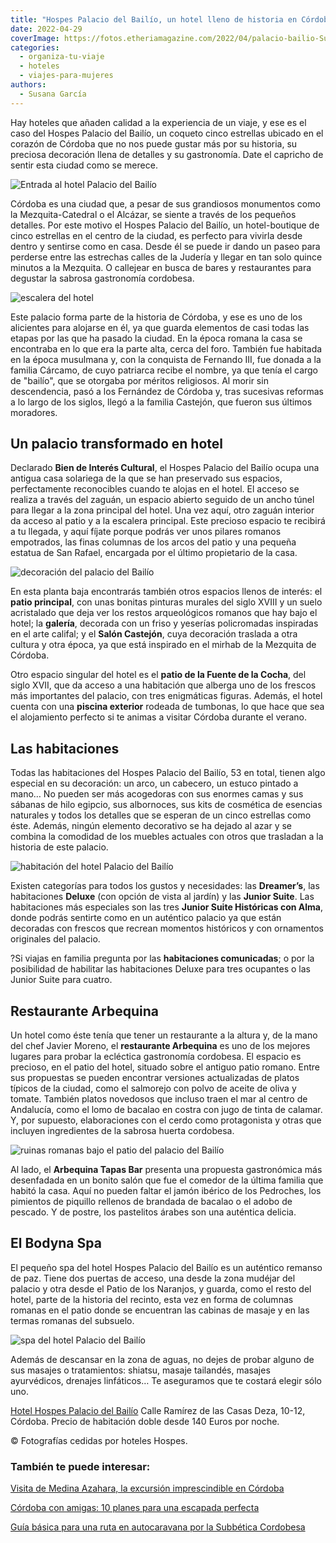 ```yaml
---
title: "Hospes Palacio del Bailío, un hotel lleno de historia en Córdoba"
date: 2022-04-29
coverImage: https://fotos.etheriamagazine.com/2022/04/palacio-bailio-Suite-Al-Andalus.jpg
categories: 
  - organiza-tu-viaje
  - hoteles
  - viajes-para-mujeres
authors: 
  - Susana García
---
```


Hay hoteles que añaden calidad a la experiencia de un viaje, y ese es el caso del Hospes Palacio del Bailío, un coqueto cinco estrellas ubicado en el corazón de Córdoba que no nos puede gustar más por su historia, su preciosa decoración llena de detalles y su gastronomía. Date el capricho de sentir esta ciudad como se merece.

![Entrada al hotel Palacio del Bailío](https://fotos.etheriamagazine.com/2022/04/palacio-bailio-Entrada-patio.jpg "Patio de entrada al Hospes Palacio del Bailío.")

Córdoba es una ciudad que, a pesar de sus grandiosos monumentos como la 
Mezquita-Catedral o el Alcázar, se siente a través de los pequeños detalles. Por este 
motivo el Hospes Palacio del Bailío, un hotel-boutique de cinco estrellas en el centro 
de la ciudad, es perfecto para vivirla desde dentro y sentirse como en casa. Desde él se 
puede ir dando un paseo para perderse entre las estrechas calles de la Judería y llegar 
en tan solo quince minutos a la Mezquita. O callejear en busca de bares y restaurantes 
para degustar la sabrosa gastronomía cordobesa. 

![escalera del hotel](https://fotos.etheriamagazine.com/2022/04/Palacio-bailio-escaleras.jpg "Escalera del Hospes Palacio del Bailío.")

Este palacio forma parte de la historia de Córdoba, y ese es uno de los alicientes para 
alojarse en él, ya que guarda elementos de casi todas las etapas por las que ha pasado 
la ciudad. En la época romana la casa se encontraba en lo que era la parte alta, cerca 
del foro. También fue habitada en la época musulmana y, con la conquista de Fernando 
III, fue donada a la familia Cárcamo, de cuyo patriarca recibe el nombre, ya que tenía 
el cargo de "bailío", que se otorgaba por méritos religiosos. Al morir sin descendencia, 
pasó a los Fernández de Córdoba y, tras sucesivas reformas a lo largo de los siglos, 
llegó a la familia Castejón, que fueron sus últimos moradores. 

## Un palacio transformado en hotel

Declarado **Bien de Interés Cultural**, el Hospes Palacio del Bailío ocupa una antigua 
casa solariega de la que se han preservado sus espacios, perfectamente reconocibles 
cuando te alojas en el hotel. El acceso se realiza a través del zaguán, un espacio 
abierto seguido de un ancho túnel para llegar a la zona principal del hotel. Una vez 
aquí, otro zaguán interior da acceso al patio y a la escalera principal. Este precioso 
espacio te recibirá a tu llegada, y aquí fíjate porque podrás ver unos pilares romanos 
empotrados, las finas columnas de los arcos del patio y una pequeña estatua de San 
Rafael, encargada por el último propietario de la casa. 

![decoración del palacio del Bailío](https://fotos.etheriamagazine.com/2022/04/palacio-bailio-decoracion.jpg "Entrada al salón Castejón y detalles de decoración en los pasillos.")

En esta planta baja encontrarás también otros espacios llenos de interés: el **patio 
principal**, con unas bonitas pinturas murales del siglo XVIII y un suelo acristalado 
que deja ver los restos arqueológicos romanos que hay bajo el hotel; la **galería**, 
decorada con un friso y yeserías policromadas inspiradas en el arte califal; y el 
**Salón Castejón**, cuya decoración traslada a otra cultura y otra época, ya que está 
inspirado en el mirhab de la Mezquita de Córdoba. 

Otro espacio singular del hotel es el **patio de la Fuente de la Cocha**, del siglo 
XVII, que da acceso a una habitación que alberga uno de los frescos más importantes del 
palacio, con tres enigmáticas figuras. Además, el hotel cuenta con una **piscina 
exterior** rodeada de tumbonas, lo que hace que sea el alojamiento perfecto si te animas 
a visitar Córdoba durante el verano. 

## Las habitaciones

Todas las habitaciones del Hospes Palacio del Bailío, 53 en total, tienen algo especial 
en su decoración: un arco, un cabecero, un estuco pintado a mano… No pueden ser más 
acogedoras con sus enormes camas y sus sábanas de hilo egipcio, sus albornoces, sus kits 
de cosmética de esencias naturales y todos los detalles que se esperan de un cinco 
estrellas como éste. Además, ningún elemento decorativo se ha dejado al azar y se 
combina la comodidad de los muebles actuales con otros que trasladan a la historia de 
este palacio. 

![habitación del hotel Palacio del Bailío](https://fotos.etheriamagazine.com/2022/04/palacio-bailio-Suite-Al-Andalus.jpg "Suite Al-Andalus.")

Existen categorías para todos los gustos y necesidades: las **Dreamer’s**, las 
habitaciones **Deluxe** (con opción de vista al jardín) y las **Junior Suite**. Las 
habitaciones más especiales son las tres **Junior Suite Históricas con Alma**, donde 
podrás sentirte como en un auténtico palacio ya que están decoradas con frescos que 
recrean momentos históricos y con ornamentos originales del palacio. 

?Si viajas en familia pregunta por las **habitaciones comunicadas**; o por la 
posibilidad de habilitar las habitaciones Deluxe para tres ocupantes o las Junior Suite 
para cuatro. 

## Restaurante Arbequina

Un hotel como éste tenía que tener un restaurante a la altura y, de la mano del chef 
Javier Moreno, el **restaurante Arbequina** es uno de los mejores lugares para probar la 
ecléctica gastronomía cordobesa. El espacio es precioso, en el patio del hotel, situado 
sobre el antiguo patio romano. Entre sus propuestas se pueden encontrar versiones 
actualizadas de platos típicos de la ciudad, como el salmorejo con polvo de aceite de 
oliva y tomate. También platos novedosos que incluso traen el mar al centro de 
Andalucía, como el lomo de bacalao en costra con jugo de tinta de calamar. Y, por 
supuesto, elaboraciones con el cerdo como protagonista y otras que incluyen ingredientes 
de la sabrosa huerta cordobesa. 

![ruinas romanas bajo el patio del palacio del Bailío](https://fotos.etheriamagazine.com/2022/04/palacio-bailio-Ruinas.jpg "Ruinas romanas situadas debajo del restaurante Arbequina.")

Al lado, el **Arbequina Tapas Bar** presenta una propuesta gastronómica más desenfadada 
en un bonito salón que fue el comedor de la última familia que habitó la casa. Aquí no 
pueden faltar el jamón ibérico de los Pedroches, los pimientos de piquillo rellenos de 
brandada de bacalao o el adobo de pescado. Y de postre, los pastelitos árabes son una 
auténtica delicia. 

## El Bodyna Spa

El pequeño spa del hotel Hospes Palacio del Bailío es un auténtico remanso de paz. Tiene 
dos puertas de acceso, una desde la zona mudéjar del palacio y otra desde el Patio de 
los Naranjos, y guarda, como el resto del hotel, parte de la historia del recinto, esta 
vez en forma de columnas romanas en el patio donde se encuentran las cabinas de masaje y 
en las termas romanas del subsuelo. 

![spa del hotel Palacio del Bailío](https://fotos.etheriamagazine.com/2022/04/Palacio-bailio-Bodyna-Spa.jpg "Zona de las termas del Bodyna Spa.")

Además de descansar en la zona de aguas, no dejes de probar alguno de sus masajes o 
tratamientos: shiatsu, masaje tailandés, masajes ayurvédicos, drenajes linfáticos… Te 
aseguramos que te costará elegir sólo uno. 

[Hotel Hospes Palacio del Bailío](https://www.hospes.com/es/palacio-bailio/) Calle 
Ramírez de las Casas Deza, 10-12, Córdoba. Precio de habitación doble desde 140 Euros 
por noche. 

© Fotografías cedidas por hoteles Hospes. 

### También te puede interesar:

[Visita de Medina Azahara, la excursión imprescindible en 
Córdoba](https://etheriamagazine.com/2022/03/25/visita-medina-azahara-cordoba/) 

[Córdoba con amigas: 10 planes para una escapada 
perfecta](https://etheriamagazine.com/2021/08/25/planes-que-hacer-en-cordoba-con-amigas/) 

[Guía básica para una ruta en autocaravana por la Subbética 
Cordobesa](https://etheriamagazine.com/2022/03/23/ruta-autocaravana-en-cordoba/)
